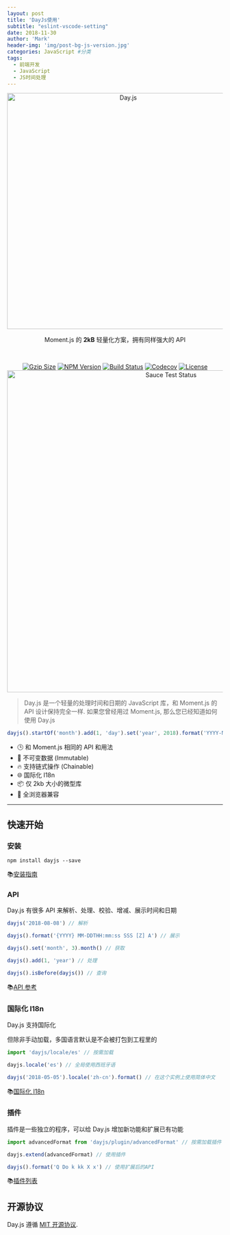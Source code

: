 ```yaml
---
layout: post
title: 'DayJs使用'
subtitle: "eslint-vscode-setting"
date: 2018-11-30
author: 'Mark'
header-img: 'img/post-bg-js-version.jpg'
categories: JavaScript #分类
tags:
  - 前端开发
  - JavaScript
  - JS时间处理
---
```

<p align="center"><a href="#" target="_blank" rel="noopener noreferrer"><img width="550"
                                                                             src="https://user-images.githubusercontent.com/17680888/39081119-3057bbe2-456e-11e8-862c-646133ad4b43.png"
                                                                             alt="Day.js"></a></p>
<p align="center">Moment.js 的 <b>2kB</b> 轻量化方案，拥有同样强大的 API</p>
<br>
<p align="center">
    <a href="https://unpkg.com/dayjs/dayjs.min.js"><img
            src="http://img.badgesize.io/https://unpkg.com/dayjs/dayjs.min.js?compression=gzip&style=flat-square"
            alt="Gzip Size"></a>
    <a href="https://www.npmjs.com/package/dayjs"><img src="https://img.shields.io/npm/v/dayjs.svg?style=flat-square"
                                                       alt="NPM Version"></a>
    <a href="https://travis-ci.org/iamkun/dayjs"><img
            src="https://img.shields.io/travis/iamkun/dayjs/master.svg?style=flat-square" alt="Build Status"></a>
    <a href="https://codecov.io/gh/iamkun/dayjs"><img
            src="https://img.shields.io/codecov/c/github/iamkun/dayjs/master.svg?style=flat-square" alt="Codecov"></a>
    <a href="https://github.com/iamkun/dayjs/blob/master/LICENSE"><img
            src="https://img.shields.io/npm/l/dayjs.svg?style=flat-square" alt="License"></a>
    <br>
    <a href="https://saucelabs.com/u/dayjs">
        <img width="750" src="https://user-images.githubusercontent.com/17680888/40040137-8e3323a6-584b-11e8-9dba-bbe577ee8a7b.png" alt="Sauce Test Status">
    </a>
</p>

> Day.js 是一个轻量的处理时间和日期的 JavaScript 库，和 Moment.js 的 API 设计保持完全一样. 如果您曾经用过 Moment.js, 那么您已经知道如何使用 Day.js

```js
dayjs().startOf('month').add(1, 'day').set('year', 2018).format('YYYY-MM-DD HH:mm:ss');
```

* 🕒 和 Moment.js 相同的 API 和用法
* 💪 不可变数据 (Immutable)
* 🔥 支持链式操作 (Chainable)
* 🌐 国际化 I18n
* 📦 仅 2kb 大小的微型库
* 👫 全浏览器兼容
---

## 快速开始

### 安装

```console
npm install dayjs --save
```

📚[安装指南](./Installation.md)

### API

Day.js 有很多 API 来解析、处理、校验、增减、展示时间和日期

```javascript
dayjs('2018-08-08') // 解析

dayjs().format('{YYYY} MM-DDTHH:mm:ss SSS [Z] A') // 展示

dayjs().set('month', 3).month() // 获取

dayjs().add(1, 'year') // 处理

dayjs().isBefore(dayjs()) // 查询
```

📚[API 参考](./API-reference.md)

### 国际化 I18n

Day.js 支持国际化

但除非手动加载，多国语言默认是不会被打包到工程里的

```javascript
import 'dayjs/locale/es' // 按需加载

dayjs.locale('es') // 全局使用西班牙语

dayjs('2018-05-05').locale('zh-cn').format() // 在这个实例上使用简体中文
```
📚[国际化 I18n](./I18n.md)

### 插件

插件是一些独立的程序，可以给 Day.js 增加新功能和扩展已有功能

```javascript
import advancedFormat from 'dayjs/plugin/advancedFormat' // 按需加载插件

dayjs.extend(advancedFormat) // 使用插件

dayjs().format('Q Do k kk X x') // 使用扩展后的API
```
📚[插件列表](./Plugin.md)

## 开源协议

Day.js 遵循 [MIT 开源协议](../../LICENSE).
